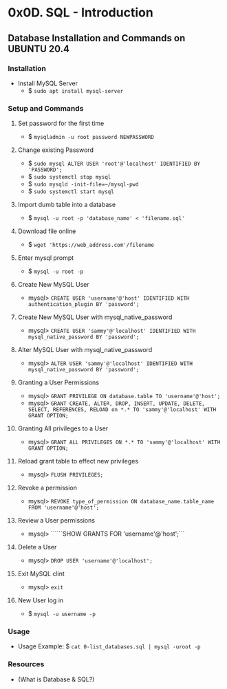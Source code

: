 #  0x0D. SQL - Introduction

## Database Installation and Commands on UBUNTU 20.4

### Installation

* Install MySQL Server
    - $ ```sudo apt install mysql-server```

### Setup and Commands

1. Set password for the first time
    - $ ```mysqladmin -u root password NEWPASSWORD```

2. Change existing Password
    - $ ```sudo mysql ALTER USER 'root'@'localhost' IDENTIFIED BY 'PASSWORD';```
    - $ ```sudo systemctl stop mysql```
    - $ ```sudo mysqld -init-file=~/mysql-pwd```
    - $ ```sudo systemctl start mysql```

3. Import dumb table into a database
    - $ ```mysql -u root -p 'database_name' < 'filename.sql'```

4. Download file online
    - $ ```wget 'https://web_address.com'/filename```

5. Enter mysql prompt
    - $ ```mysql -u root -p```

6. Create New MySQL User
    - mysql> ```CREATE USER 'username'@'host' IDENTIFIED WITH authentication_plugin BY 'password';```

7. Create New MySQL User with mysql_native_password
    - mysql> ```CREATE USER 'sammy'@'localhost' IDENTIFIED WITH mysql_native_password BY 'password';```

8. Alter MySQL User with mysql_native_password
    - mysql> ```ALTER USER 'sammy'@'localhost' IDENTIFIED WITH mysql_native_password BY 'password';```

9. Granting a User Permissions
    - mysql> ```GRANT PRIVILEGE ON database.table TO 'username'@'host';```
    - mysql> ```GRANT CREATE, ALTER, DROP, INSERT, UPDATE, DELETE, SELECT, REFERENCES, RELOAD on *.* TO 'sammy'@'localhost' WITH GRANT OPTION;```

10. Granting All privileges to a User
    - mysql> ```GRANT ALL PRIVILEGES ON *.* TO 'sammy'@'localhost' WITH GRANT OPTION;```

11. Reload grant table to effect new privileges
    - mysql> ```FLUSH PRIVILEGES;```

12. Revoke a permission
    - mysql> ```REVOKE type_of_permission ON database_name.table_name FROM 'username'@'host';```

13. Review a User permissions
    - mysql> ``````SHOW GRANTS FOR 'username'@'host';```

14. Delete a User
    - mysql> ```DROP USER 'username'@'localhost';```

15. Exit MySQL clint
    - mysql> ```exit```

16. New User log in
    - $ ```mysql -u username -p```

### Usage
 
* Usage Example: $ ```cat 0-list_databases.sql | mysql -uroot -p```

### Resources

* (What is Database & SQL?)
